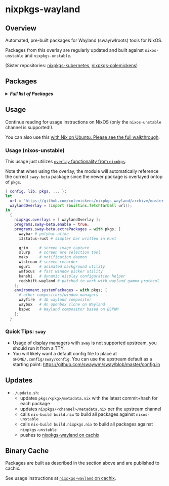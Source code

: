 # nixpkgs-wayland

## Overview

Automated, pre-built packages for Wayland (sway/wlroots) tools for NixOS.

Packages from this overlay are regularly updated and built against `nixos-unstable` and `nixpkgs-unstable`.

(Sister repositories: [nixpkgs-kubernetes](https://github.com/colemickens/nixpkgs-kubernetes), [nixpkgs-colemickens](https://github.com/colemickens/nixpkgs-colemickens))

## Packages

<details><summary><em><b>Full list of Packages</b></em></summary>

<!--pkgs-->
| Attribute Name | Last Upstream Commit Time |
| -------------- | ------------------------- |
| nixpkgs/nixos-unstable | [2018-11-17 02:18](https://github.com/nixos/nixpkgs-channels/commits/80738ed9dc0ce48d7796baed5364eef8072c794d) |
| nixpkgs/nixpkgs-unstable | [2018-11-17 17:42](https://github.com/nixos/nixpkgs-channels/commits/5ba0796bf2a82fd77ca14f7851321cb7fe880f27) |
| pkgs/fmt | [2018-11-20 15:43](https://github.com/fmtlib/fmt/commits/b7b8548559fb6af7d3c385c16d5c702e70d06e52) |
| pkgs/wlroots | [2018-11-13 11:47](https://github.com/swaywm/wlroots/commits/040d62de0076a349612b7c2c28c5dc5e93bb9760) |
| pkgs/sway-beta | [2018-11-20 13:53](https://github.com/swaywm/sway/commits/cecf00b924a76feb503d58113462acb4e14e53bf) |
| pkgs/slurp | [2018-11-14 09:48](https://github.com/emersion/slurp/commits/15b9fe5ade241ab4fbe2702007698425a516b66f) |
| pkgs/grim | [2018-11-16 05:47](https://github.com/emersion/grim/commits/bced8c88165bd15cf97d3b55a9241b0a6ee1fe3c) |
| pkgs/mako | [2018-11-14 09:54](https://github.com/emersion/mako/commits/ce1978865935dbff1b3bf3065ff607a4178fe57b) |
| pkgs/kanshi | [2018-11-18 02:39](https://github.com/emersion/kanshi/commits/02bd8c270638b3ca0d77c72f744c10a5c70aeb11) |
| pkgs/wlstream | [2018-07-15 14:10](https://github.com/atomnuker/wlstream/commits/182076a94562b128c3a97ecc53cc68905ea86838) |
| pkgs/oguri | [2018-10-28 11:30](https://github.com/vilhalmer/oguri/commits/23bbd965f4744039c1c5a8e1d9604d6b8f6ab75f) |
| pkgs/waybar | [2018-11-20 14:24](https://github.com/Alexays/waybar/commits/b3559328f1a503a05d22cc2b1bbe0ca489862b00) |
| pkgs/wayfire | [2018-11-20 13:17](https://github.com/WayfireWM/wayfire/commits/b0d5870183a20f22d30a153ebf0af1ac6662ba54) |
| pkgs/wf-config | [2018-10-22 00:05](https://github.com/WayfireWM/wf-config/commits/8f7046e6c67d4a277b0793b56ff6535f53997bc5) |
| pkgs/redshift-wayland | [2018-11-07 12:03](https://github.com/minus7/redshift/commits/420d0d534c9f03abc4d634a7d3d7629caf29b4b6) |
| pkgs/bspwc | [2018-10-19 05:58](https://github.com/Bl4ckb0ne/bspwc/commits/6a8ba7bc17146544f6e0446f473ff290e77e3256) |
| pkgs/waybox | [2018-10-06 13:44](https://github.com/wizbright/waybox/commits/24669f24f6ce41f99088483f5c55c41498a57662) |
| pkgs/wl-clipboard | [2018-11-13 06:19](https://github.com/bugaevc/wl-clipboard/commits/48c2aed5ed7afe58100751f39e1b9ca05e946570) |
| pkgs/wmfocus | [2018-11-01 11:17](https://github.com/svenstaro/wmfocus/commits/d6f5ff88b7fb5d2eedde3c5989ae49a656ac5adb) |
| pkgs/i3status-rust | [2018-11-12 05:55](https://github.com/greshake/i3status-rust/commits/b198b11e4b02b1a3b20fbfca103c35040435ad08) |
<!--pkgs-->

</details>

## Usage

Continue reading for usage instructions on NixOS (only the `nixos-unstable` channel is supported!).

You can also use this [with Nix on Ubuntu. Please see the full walkthrough](docs/sway-on-ubuntu/).

### Usage (nixos-unstable)

This usage just utilizes [`overlay` functionality from `nixpkgs`]().

Note that when using the overlay, the module will automatically reference the correct
`sway-beta` package since the newer package is overlayed ontop of `pkgs`.

```nix
{ config, lib, pkgs, ... }:
let
  url = "https://github.com/colemickens/nixpkgs-wayland/archive/master.tar.gz";
  waylandOverlay = (import (builtins.fetchTarball url));
in
  {
    nixpkgs.overlays = [ waylandOverlay ];
    programs.sway-beta.enable = true;
    programs.sway-beta.extraPackages = with pkgs; [
      waybar # polybar-alike
      i3status-rust # simpler bar written in Rust

      grim     # screen image capture
      slurp    # screen are selection tool
      mako     # notification daemon
      wlstream # screen recorder
      oguri    # animated background utility
      wmfocus  # fast window picker utility
      kanshi   # dynamic display configuration helper
      redshift-wayland # patched to work with wayland gamma protocol
    ];
    environment.systemPackages = with pkgs; [
      # other compositors/window-managers
      wayfire  # 3D wayland compositor
      waybox   # An openbox clone on Wayland
      bspwc    # Wayland compositor based on BSPWM
    ];
  }
```

### Quick Tips: `sway`

* Usage of display managers with `sway` is not supported upstream, you should run it from a TTY.
* You will likely want a default config file to place at `$HOME/.config/sway/config`. You can use the upstream default as a starting point: https://github.com/swaywm/sway/blob/master/config.in

## Updates

* `./update.sh`:
  * updates `pkgs/<pkg>/metadata.nix` with the latest commit+hash for each package
  * updates `nixpkgs/<channel>/metadata.nix` per the upstream channel
  * calls `nix-build build.nix` to build all packages against `nixos-unstable`
  * calls `nix-build build.nixpkgs.nix` to build all packages against `nixpkgs-unstable`
  * pushes to [nixpkgs-wayland on cachix](https://nixpkgs-wayland.cachix.org)

## Binary Cache

Packages are built as described in the section above and are published to cachix.

See usage instructions at [`nixpkgs-wayland` on cachix](https://nixpkgs-wayland.cachix.org).

